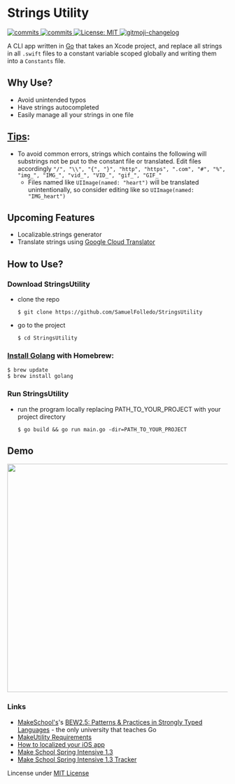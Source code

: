 # Strings Utility

<p>
  <a>
    <a href="https://goreportcard.com/badge/github.com/SamuelFolledo/StringsUtility" />
    <img alt="commits" src="https://goreportcard.com/badge/github.com/SamuelFolledo/StringsUtility" target="_blank" />
    <a href="https://github.com/SamuelFolledo/StringsUtility/commits/master">
    <img alt="commits" src="https://img.shields.io/github/commit-activity/w/SamuelFolledo/StringsUtility?color=green" target="_blank" />
  </a> 
  <a href="#" target="_blank">
    <img alt="License: MIT" src="https://img.shields.io/badge/License-MIT-yellow.svg" />
  </a>
  <a href="https://github.com/imthaghost/gitmoji-changelog">
    <img src="https://img.shields.io/badge/changelog-gitmoji-brightgreen.svg" alt="gitmoji-changelog">
  </a>
</p>

A CLI app written in [Go](https://golang.org/) that takes an Xcode project, and replace all strings in all ```.swift``` files to a constant variable scoped globally and writing them into a ```Constants``` file.

## Why Use?
- Avoid unintended typos
- Have strings autocompleted
- Easily manage all your strings in one file

## [Tips](Tips):
- To avoid common errors, strings which contains the following will substrings not be put to the constant file or translated. Edit files accordingly 
```"/", "\\", "{", "}", "http", "https", ".com", "#", "%", "img_", "IMG_", "vid_", "VID_", "gif_", "GIF_"```
    - Files named like ```UIImage(named: "heart")``` will be translated unintentionally, so consider editing like so ```UIImage(named: "IMG_heart")```

## Upcoming Features
- Localizable.strings generator
- Translate strings using [Google Cloud Translator](https://cloud.google.com/translate/docs)

## How to Use?

### Download StringsUtility
- clone the repo
  ```
  $ git clone https://github.com/SamuelFolledo/StringsUtility
  ```
- go to the project
  ```
  $ cd StringsUtility
  ```

### [Install Golang](https://sourabhbajaj.com/mac-setup/Go/README.html) with Homebrew:
  ```
  $ brew update
  $ brew install golang
  ```

### Run StringsUtility
- run the program locally replacing PATH_TO_YOUR_PROJECT with your project directory
  ```
  $ go build && go run main.go -dir=PATH_TO_YOUR_PROJECT
  ``` 

## Demo
<img src="https://github.com/SamuelFolledo/StringsUtility/blob/master/static/stringsUtilityDemo.gif" width="896" height="521">

### Links
- [MakeSchool's](makeschool.com)'s [BEW2.5: Patterns & Practices in Strongly Typed Languages](https://make-school-courses.github.io/BEW-2.5-Strongly-Typed-Languages/#/) - the only university that teaches Go
- [MakeUtility Requirements](https://github.com/Make-School-Courses/BEW-2.5-Strongly-Typed-Languages/blob/master/Project/MakeUtility.md)
- [How to localized your iOS app](https://github.com/Make-School-Courses/BEW-2.5-Strongly-Typed-Languages/blob/master/Project/MakeUtility.md)
- [Make School Spring Intensive 1.3](https://github.com/Make-School-Courses/INT-1.3-AND-INT-2.3-Spring-Intensive)
- [Make School Spring Intensive 1.3 Tracker](https://docs.google.com/spreadsheets/u/2/d/1VwXNWcWpcLQuZCEwvPO1_W0JiarsNiL0nBzUZZEyAGQ/edit#gid=0)

Lincense under [MIT License](LICENSE)